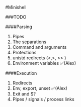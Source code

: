 #Minishell

###TODO

####Parsing

1. Pipes
2. The separations
3. Command and arguments
4. Protections
5. unistd redirects (<,>, >> )
6. Environment variables ✅(Alex)

####Execution

1. Redirects
2. Env, export, unset ✅(Alex)
3. Exit and $?
4. Pipes / signals / process links